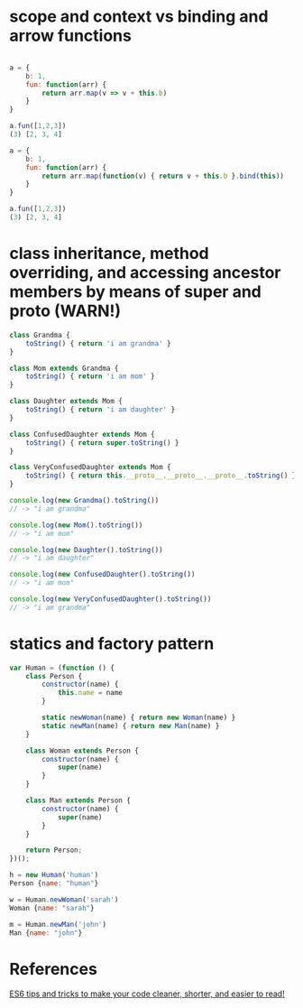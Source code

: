 # scope and context vs binding and arrow functions

```js

a = {
	b: 1,
	fun: function(arr) {
		return arr.map(v => v + this.b)
    }
} 

a.fun([1,2,3])
(3) [2, 3, 4]

a = {
	b: 1,
	fun: function(arr) {
		return arr.map(function(v) { return v + this.b }.bind(this))
    }
} 

a.fun([1,2,3])
(3) [2, 3, 4]
```

# class inheritance, method overriding, and accessing ancestor members by means of super and __proto__ (WARN!) 

```js
class Grandma {
	toString() { return 'i am grandma' }
}

class Mom extends Grandma {
	toString() { return 'i am mom' }
}

class Daughter extends Mom {
	toString() { return 'i am daughter' }
}

class ConfusedDaughter extends Mom {
    toString() { return super.toString() }
}

class VeryConfusedDaughter extends Mom {
    toString() { return this.__proto__.__proto__.__proto__.toString() }
}

console.log(new Grandma().toString())
// -> "i am grandma"

console.log(new Mom().toString())
// -> "i am mom"

console.log(new Daughter().toString())
// -> "i am daughter"

console.log(new ConfusedDaughter().toString())
// -> "i am mom"

console.log(new VeryConfusedDaughter().toString())
// -> "i am grandma"
```

# statics and factory pattern

```js
var Human = (function () {
    class Person {
        constructor(name) {
            this.name = name
        }

        static newWoman(name) { return new Woman(name) }
        static newMan(name) { return new Man(name) }
    }

    class Woman extends Person {
        constructor(name) {
            super(name)
        }
    }

    class Man extends Person {
        constructor(name) {
            super(name)
        }
    }

    return Person;
})();

h = new Human('human')
Person {name: "human"}

w = Human.newWoman('sarah')
Woman {name: "sarah"}

m = Human.newMan('john')
Man {name: "john"}
```

# References

[ES6 tips and tricks to make your code cleaner, shorter, and easier to read!](https://medium.freecodecamp.org/make-your-code-cleaner-shorter-and-easier-to-read-es6-tips-and-tricks-afd4ce25977c)
